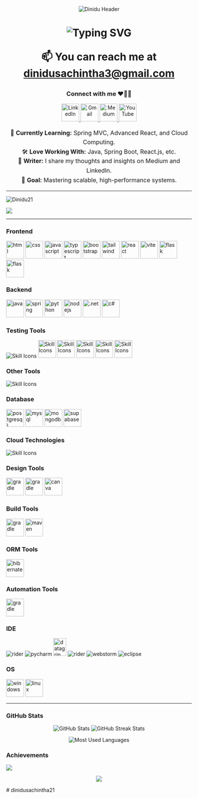 <p align="center"> 
<img src="https://capsule-render.vercel.app/api?type=waving&color=0:fc466b,100:3f5efb&height=200&section=header&!&fontSize=50&fontAlign=50&fontAlignY=50&desc=I%27m%20Dinidu%20Sachintha&descSize=60&descAlign=50"alt="Dinidu Header" /> </p>

<h1 align="center"> 
<img src="https://readme-typing-svg.herokuapp.com?font=Fira+Code&size=30&duration=4000&pause=1000&color=3f5efb&center=true&vCenter=true&width=950&lines=Welcome+to+My+GitHub!;I+Love+Building+Awesome+Software!;Java+%7C+React+%7C+Spring+%7C+More..." alt="Typing SVG" />

📫 You can reach me at dinidusachintha3@gmail.com

<h3 align="center">Connect with me ❤️‍🔥✨</h3>
<div align="center">
  <!-- Icon Links -->
  <p>
    <a href="https://www.linkedin.com/in/dinidu21/" target="_blank">
      <img src="https://skillicons.dev/icons?i=linkedin" width="48" height="48" alt="LinkedIn" />
    </a>
    <a href="mailto:your-email@example.com" target="_blank">
      <img src="https://skillicons.dev/icons?i=gmail" width="48" height="48" alt="Gmail" />
    </a>
    <a href="https://medium.com/@dinidusachintha" target="_blank">
      <img src="https://cdn4.iconfinder.com/data/icons/social-media-2210/24/Medium-512.png" width="48" height="48" alt="Medium" />
    </a>
    <a href="https://www.youtube.com/@JavaKuppiya23" target="_blank">
      <img src="https://cdn-icons-png.flaticon.com/512/1384/1384060.png" width="48" height="48" alt="YouTube" />
    </a>
  </p>
  <!-- About Section -->
  <p style="text-align: center; font-size: 16px; line-height: 1.6;">
    🌱 <strong>Currently Learning:</strong> Spring MVC, Advanced React, and Cloud Computing.<br />
    🛠️ <strong>Love Working With:</strong> Java, Spring Boot, React.js, etc.<br />
    📝 <strong>Writer:</strong> I share my thoughts and insights on Medium and LinkedIn.<br />
    🎯 <strong>Goal:</strong> Mastering scalable, high-performance systems.
  </p>
</div>

---

<center><p align="left"> <img src="https://komarev.com/ghpvc/?username=Dinidu21&label=Profile%20views&color=0e75b6&style=flat" alt="Dinidu21" /> </p></center>
<img src="https://github-readme-activity-graph.vercel.app/graph?username=Dinidu21&theme=xcode&hide_border=true" />

---

<h3 align="left">Frontend</h3>
<p>
<img src="https://skillicons.dev/icons?i=html" width="48" height="48" alt="html" />
<img src="https://skillicons.dev/icons?i=css" width="48" height="48" alt="css" />
<img src="https://skillicons.dev/icons?i=javascript" width="48" height="48" alt="javascript" />
<img src="https://skillicons.dev/icons?i=typescript" width="48" height="48" alt="typescript" />
<img src="https://skillicons.dev/icons?i=bootstrap,materialui" width="" height="48" alt="bootstrap" />
<img src="https://skillicons.dev/icons?i=tailwind" width="48" height="48" alt="tailwind" />
<img src="https://skillicons.dev/icons?i=react" width="48" height="48" alt="react" />
<img src="https://skillicons.dev/icons?i=vite" width="48" height="48" alt="vite" />
<img src="https://skillicons.dev/icons?i=flask" width="48" height="48" alt="flask" />
<img src="https://skillicons.dev/icons?i=django" width="48" height="48" alt="flask" />
</p>

<h3 align="left">Backend</h3>
<p>
<img src="https://skillicons.dev/icons?i=java" width="48" height="48" alt="java" >
<img src="https://skillicons.dev/icons?i=spring" width="48" height="48" alt="spring" />
<img src="https://skillicons.dev/icons?i=python" width="48" height="48" alt="python" />
<img src="https://skillicons.dev/icons?i=nodejs" width="48" height="48" alt="nodejs" />
<img src="https://skillicons.dev/icons?i=dotnet" width="48" height="48" alt=".net" />
<img src="https://skillicons.dev/icons?i=cs" width="48" height="48" alt="c#" />
</p>

<h3 align="left">Testing Tools</h3>
<p>
<img src="https://skillicons.dev/icons?i=selenium,postman,gherkin" alt="Skill Icons" />
<img src="https://static-00.iconduck.com/assets.00/apps-insomnia-icon-2048x2048-2mq9u7v5.png" width = "48" alt="Skill Icons" />
<img src="https://static-00.iconduck.com/assets.00/azure-devops-color-icon-512x511-zvrax40q.png" width = "48" alt="Skill Icons" />
<img src="https://jmeter.apache.org/images/jmeter_square.svg" width = "48" alt="Skill Icons" />
<img src="https://avatars.githubusercontent.com/u/6716868?s=280&v=4" width = "48" alt="Skill Icons" />
<img src="https://image.spreadshirtmedia.com/image-server/v1/compositions/T405A129PA4081PT17X97Y61D1048988355W11499H11500CxFF6633%3AxFFFFFF/views/1,width=650,height=650,appearanceId=129,backgroundColor=ffffff/burp-suite-icon.jpg" width = "48" alt="Skill Icons" />
</p>

<h3 align="left">Other Tools</h3>
<p>
<img src="https://skillicons.dev/icons?i=git,github,docker" alt="Skill Icons" />
</p>

<h3 align="left">Database</h3>
<p>
<img src="https://skillicons.dev/icons?i=postgresql" width="48" height="48" alt="postgresql" />
<img src="https://skillicons.dev/icons?i=mysql" width="48" height="48" alt="mysql" />
<img src="https://skillicons.dev/icons?i=mongodb" width="48" height="48" alt="mongodb" />
<img src="https://skillicons.dev/icons?i=sqlite" width="48" height="48" alt="supabase" />
</p>

<h3 align="left">Cloud Technologies</h3>
<p>
<img src="https://skillicons.dev/icons?i=aws,gcp,azure" alt="Skill Icons" />
</p>
<h3 align="left">Design Tools</h3>
<p>

<img src="https://skillicons.dev/icons?i=figma" width="48" height="48" alt="gradle" />
<img src="https://skillicons.dev/icons?i=photoshop" width="48" height="48" alt="gradle" />
<img src="https://img.utdstc.com/icon/431/c6b/431c6be8e8dbb358738980c75c35c56ee8e8c3238089ed9b6f04d295d4008970:200" width="48" height="48" alt="canva" />
</p>

<h3 align="left">Build Tools</h3>
<p>
<img src="https://skillicons.dev/icons?i=gradle" width="48" height="48" alt="gradle" />
<img src="https://skillicons.dev/icons?i=maven" width="48" height="48" alt="maven" />
</p>

<h3 align="left">ORM Tools</h3>

<img src="https://skillicons.dev/icons?i=hibernate" width="48" height="48" alt="hibernate" />

<h3 align="left">Automation Tools</h3>
<p>
<img src="https://skillicons.dev/icons?i=selenium" width="48" height="48" alt="gradle" />
</p>

<h3 align="left">IDE</h3>
<p>
<img src="https://skillicons.dev/icons?i=idea" width="" height="" alt="rider" />
<img src="https://skillicons.dev/icons?i=pycharm" width="" height="" alt="pycharm" />
<img src="https://cdn.worldvectorlogo.com/logos/datagrip-icon.svg" width="35" height="48" alt="datagrip" />
<img src="https://skillicons.dev/icons?i=rider" width="" height="" alt="rider" />
<img src="https://skillicons.dev/icons?i=webstorm,androidstudio" width="" height="" alt="webstorm" />
<img src="https://skillicons.dev/icons?i=eclipse" width="" height="" alt="eclipse" />
</p>

<h3 align="left">OS</h3>
<p>
<img src="https://skillicons.dev/icons?i=windows" width="48" height="48" alt="windows" />
<img src="https://skillicons.dev/icons?i=linux" width="48" height="48" alt="linux" />
</p>

---

<h3 align="left">GitHub Stats</h3>
<p align="center"> <img src="https://github-readme-stats.vercel.app/api?username=Dinidu21&show_icons=true&theme=radical&hide_border=true" alt="GitHub Stats" /> 
<img src="https://github-readme-streak-stats.herokuapp.com/?user=Dinidu21&theme=radical&hide_border=true" alt="GitHub Streak Stats" /> </p> 
<p align="center"> <img src="https://github-readme-stats.vercel.app/api/top-langs/?username=Dinidu21&layout=compact&theme=radical&hide_border=true" alt="Most Used Languages" /> </p>

### Achievements

![](https://github-profile-trophy.vercel.app/?username=Dinidu21&theme=discord&no-frame=false&no-bg=false&margin-w=4)

<p align="center"> <img src="https://capsule-render.vercel.app/api?type=waving&color=gradient&height=100&section=footer"/> </p>
#   d i n i d u s a c h i n t h a 2 1  
 